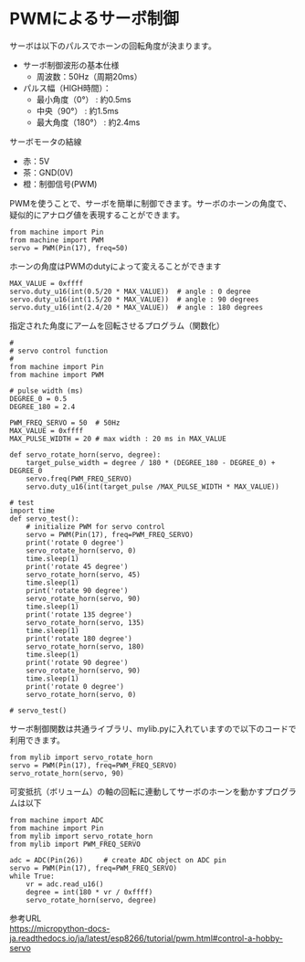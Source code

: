 # PWMによるサーボ制御

サーボは以下のパルスでホーンの回転角度が決まります。

- サーボ制御波形の基本仕様
  - 周波数：50Hz（周期20ms）
- パルス幅（HIGH時間）：
  - 最小角度（0°） : 約0.5ms
  - 中央（90°） : 約1.5ms 
  - 最大角度（180°） : 約2.4ms 

サーボモータの結線
- 赤：5V
- 茶：GND(0V)
- 橙：制御信号(PWM)


PWMを使うことで、サーボを簡単に制御できます。サーボのホーンの角度で、疑似的にアナログ値を表現することができます。
```
from machine import Pin
from machine import PWM
servo = PWM(Pin(17), freq=50)
```
ホーンの角度はPWMのdutyによって変えることができます
```
MAX_VALUE = 0xffff
servo.duty_u16(int(0.5/20 * MAX_VALUE))  # angle : 0 degree
servo.duty_u16(int(1.5/20 * MAX_VALUE))  # angle : 90 degrees
servo.duty_u16(int(2.4/20 * MAX_VALUE))  # angle : 180 degrees
```
指定された角度にアームを回転させるプログラム（関数化）
```
#
# servo control function
#
from machine import Pin
from machine import PWM

# pulse width (ms)
DEGREE_0 = 0.5
DEGREE_180 = 2.4

PWM_FREQ_SERVO = 50  # 50Hz
MAX_VALUE = 0xffff
MAX_PULSE_WIDTH = 20 # max width : 20 ms in MAX_VALUE

def servo_rotate_horn(servo, degree):
    target_pulse_width = degree / 180 * (DEGREE_180 - DEGREE_0) + DEGREE_0
    servo.freq(PWM_FREQ_SERVO)  
    servo.duty_u16(int(target_pulse /MAX_PULSE_WIDTH * MAX_VALUE))

# test
import time
def servo_test():
    # initialize PWM for servo control
    servo = PWM(Pin(17), freq=PWM_FREQ_SERVO)
    print('rotate 0 degree')
    servo_rotate_horn(servo, 0)
    time.sleep(1)
    print('rotate 45 degree')
    servo_rotate_horn(servo, 45)
    time.sleep(1)
    print('rotate 90 degree')
    servo_rotate_horn(servo, 90)
    time.sleep(1)
    print('rotate 135 degree')
    servo_rotate_horn(servo, 135)
    time.sleep(1)
    print('rotate 180 degree')
    servo_rotate_horn(servo, 180)
    time.sleep(1)
    print('rotate 90 degree')
    servo_rotate_horn(servo, 90)
    time.sleep(1)
    print('rotate 0 degree')
    servo_rotate_horn(servo, 0)

# servo_test()
```

サーボ制御関数は共通ライブラリ、mylib.pyに入れていますので以下のコードで利用できます。
```
from mylib import servo_rotate_horn
servo = PWM(Pin(17), freq=PWM_FREQ_SERVO)
servo_rotate_horn(servo, 90)
```

可変抵抗（ボリューム）の軸の回転に連動してサーボのホーンを動かすプログラムは以下
```
from machine import ADC
from machine import Pin
from mylib import servo_rotate_horn
from mylib import PWM_FREQ_SERVO

adc = ADC(Pin(26))     # create ADC object on ADC pin
servo = PWM(Pin(17), freq=PWM_FREQ_SERVO)
while True:
    vr = adc.read_u16() 
    degree = int(180 * vr / 0xffff)
    servo_rotate_horn(servo, degree)
```
参考URL<br>
https://micropython-docs-ja.readthedocs.io/ja/latest/esp8266/tutorial/pwm.html#control-a-hobby-servo
